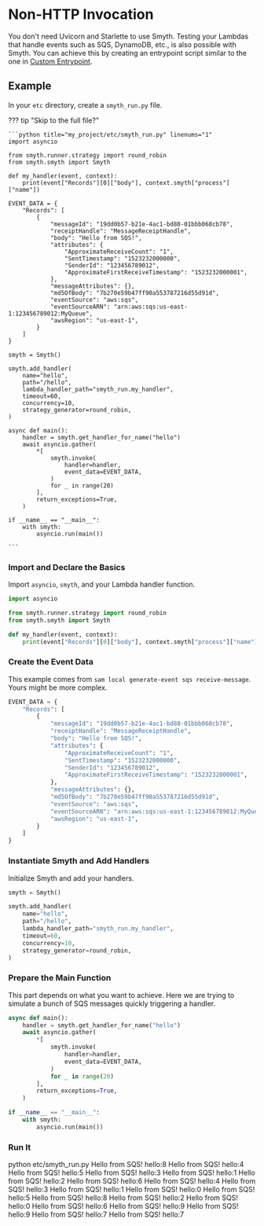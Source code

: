 # Non-HTTP Invocation

You don't need Uvicorn and Starlette to use Smyth. Testing your Lambdas that handle events such as SQS, DynamoDB, etc., is also possible with Smyth. You can achieve this by creating an entrypoint script similar to the one in [Custom Entrypoint](custom_entrypoint.md).

## Example

In your `etc` directory, create a `smyth_run.py` file.

??? tip "Skip to the full file?"

    ```python title="my_project/etc/smyth_run.py" linenums="1"
    import asyncio

    from smyth.runner.strategy import round_robin
    from smyth.smyth import Smyth

    def my_handler(event, context):
        print(event["Records"][0]["body"], context.smyth["process"]["name"])

    EVENT_DATA = {
        "Records": [
            {
                "messageId": "19dd0b57-b21e-4ac1-bd88-01bbb068cb78",
                "receiptHandle": "MessageReceiptHandle",
                "body": "Hello from SQS!",
                "attributes": {
                    "ApproximateReceiveCount": "1",
                    "SentTimestamp": "1523232000000",
                    "SenderId": "123456789012",
                    "ApproximateFirstReceiveTimestamp": "1523232000001",
                },
                "messageAttributes": {},
                "md5OfBody": "7b270e59b47ff90a553787216d55d91d",
                "eventSource": "aws:sqs",
                "eventSourceARN": "arn:aws:sqs:us-east-1:123456789012:MyQueue",
                "awsRegion": "us-east-1",
            }
        ]
    }

    smyth = Smyth()

    smyth.add_handler(
        name="hello",
        path="/hello",
        lambda_handler_path="smyth_run.my_handler",
        timeout=60,
        concurrency=10,
        strategy_generator=round_robin,
    )

    async def main():
        handler = smyth.get_handler_for_name("hello")
        await asyncio.gather(
            *[
                smyth.invoke(
                    handler=handler,
                    event_data=EVENT_DATA,
                )
                for _ in range(20)
            ],
            return_exceptions=True,
        )

    if __name__ == "__main__":
        with smyth:
            asyncio.run(main())

    ```

### Import and Declare the Basics

Import `asyncio`, `smyth`, and your Lambda handler function.

```python title="my_project/etc/smyth_run.py" linenums="1"
import asyncio

from smyth.runner.strategy import round_robin
from smyth.smyth import Smyth

def my_handler(event, context):
    print(event["Records"][0]["body"], context.smyth["process"]["name"])
```

### Create the Event Data

This example comes from `sam local generate-event sqs receive-message`. Yours might be more complex.

```python title="my_project/etc/smyth_run.py" linenums="9"
EVENT_DATA = {
    "Records": [
        {
            "messageId": "19dd0b57-b21e-4ac1-bd88-01bbb068cb78",
            "receiptHandle": "MessageReceiptHandle",
            "body": "Hello from SQS!",
            "attributes": {
                "ApproximateReceiveCount": "1",
                "SentTimestamp": "1523232000000",
                "SenderId": "123456789012",
                "ApproximateFirstReceiveTimestamp": "1523232000001",
            },
            "messageAttributes": {},
            "md5OfBody": "7b270e59b47ff90a553787216d55d91d",
            "eventSource": "aws:sqs",
            "eventSourceARN": "arn:aws:sqs:us-east-1:123456789012:MyQueue",
            "awsRegion": "us-east-1",
        }
    ]
}
```

### Instantiate Smyth and Add Handlers

Initialize Smyth and add your handlers.

```python title="my_project/etc/smyth_run.py" linenums="30"
smyth = Smyth()

smyth.add_handler(
    name="hello",
    path="/hello",
    lambda_handler_path="smyth_run.my_handler",
    timeout=60,
    concurrency=10,
    strategy_generator=round_robin,
)
```

### Prepare the Main Function

This part depends on what you want to achieve. Here we are trying to simulate a bunch of SQS messages quickly triggering a handler.

```python title="my_project/etc/smyth_run.py" linenums="41"
async def main():
    handler = smyth.get_handler_for_name("hello")
    await asyncio.gather(
        *[
            smyth.invoke(
                handler=handler,
                event_data=EVENT_DATA,
            )
            for _ in range(20)
        ],
        return_exceptions=True,
    )

if __name__ == "__main__":
    with smyth:
        asyncio.run(main())
```

### Run It

<div class="termy" data-termynal="" data-ty-macos="" data-ty-title="bash">
    <span data-ty="input" data-ty-prompt="$"> python etc/smyth_run.py</span>
    <span data-ty data-ty-delay="10">Hello from SQS! hello:8</span>
    <span data-ty data-ty-delay="10">Hello from SQS! hello:4</span>
    <span data-ty data-ty-delay="10">Hello from SQS! hello:5</span>
    <span data-ty data-ty-delay="10">Hello from SQS! hello:3</span>
    <span data-ty>Hello from SQS! hello:1</span>
    <span data-ty>Hello from SQS! hello:2</span>
    <span data-ty>Hello from SQS! hello:6</span>
    <span data-ty data-ty-delay="10">Hello from SQS! hello:4</span>
    <span data-ty data-ty-delay="10">Hello from SQS! hello:3</span>
    <span data-ty data-ty-delay="10">Hello from SQS! hello:1</span>
    <span data-ty>Hello from SQS! hello:0</span>
    <span data-ty>Hello from SQS! hello:5</span>
    <span data-ty>Hello from SQS! hello:8</span>
    <span data-ty data-ty-delay="10">Hello from SQS! hello:2</span>
    <span data-ty>Hello from SQS! hello:0</span>
    <span data-ty>Hello from SQS! hello:6</span>
    <span data-ty data-ty-delay="10">Hello from SQS! hello:9</span>
    <span data-ty data-ty-delay="10">Hello from SQS! hello:9</span>
    <span data-ty>Hello from SQS! hello:7</span>
    <span data-ty>Hello from SQS! hello:7</span>
</div>
